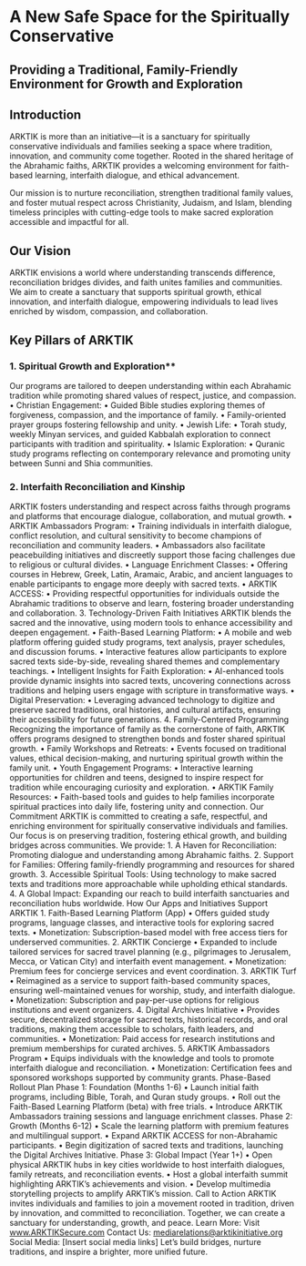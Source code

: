 # A New Safe Space for the Spiritually Conservative
## Providing a Traditional, Family-Friendly Environment for Growth and Exploration

## Introduction

ARKTIK is more than an initiative—it is a sanctuary for spiritually conservative individuals and families seeking a space where tradition, innovation, and community come together. Rooted in the shared heritage of the Abrahamic faiths, ARKTIK provides a welcoming environment for faith-based learning, interfaith dialogue, and ethical advancement.

Our mission is to nurture reconciliation, strengthen traditional family values, and foster mutual respect across Christianity, Judaism, and Islam, blending timeless principles with cutting-edge tools to make sacred exploration accessible and impactful for all.

## Our Vision

ARKTIK envisions a world where understanding transcends difference, reconciliation bridges divides, and faith unites families and communities. We aim to create a sanctuary that supports spiritual growth, ethical innovation, and interfaith dialogue, empowering individuals to lead lives enriched by wisdom, compassion, and collaboration.

## Key Pillars of ARKTIK

### 1. Spiritual Growth and Exploration**

Our programs are tailored to deepen understanding within each Abrahamic tradition while promoting shared values of respect, justice, and compassion.
	•	Christian Engagement:
	•	Guided Bible studies exploring themes of forgiveness, compassion, and the importance of family.
	•	Family-oriented prayer groups fostering fellowship and unity.
	•	Jewish Life:
	•	Torah study, weekly Minyan services, and guided Kabbalah exploration to connect participants with tradition and spirituality.
	•	Islamic Exploration:
	•	Quranic study programs reflecting on contemporary relevance and promoting unity between Sunni and Shia communities.
 
### 2. Interfaith Reconciliation and Kinship

ARKTIK fosters understanding and respect across faiths through programs and platforms that encourage dialogue, collaboration, and mutual growth.
	•	ARKTIK Ambassadors Program:
	•	Training individuals in interfaith dialogue, conflict resolution, and cultural sensitivity to become champions of reconciliation and community leaders.
	•	Ambassadors also facilitate peacebuilding initiatives and discreetly support those facing challenges due to religious or cultural divides.
	•	Language Enrichment Classes:
	•	Offering courses in Hebrew, Greek, Latin, Aramaic, Arabic, and ancient languages to enable participants to engage more deeply with sacred texts.
	•	ARKTIK ACCESS:
	•	Providing respectful opportunities for individuals outside the Abrahamic traditions to observe and learn, fostering broader understanding and collaboration.
3. Technology-Driven Faith Initiatives
ARKTIK blends the sacred and the innovative, using modern tools to enhance accessibility and deepen engagement.
	•	Faith-Based Learning Platform:
	•	A mobile and web platform offering guided study programs, text analysis, prayer schedules, and discussion forums.
	•	Interactive features allow participants to explore sacred texts side-by-side, revealing shared themes and complementary teachings.
	•	Intelligent Insights for Faith Exploration:
	•	AI-enhanced tools provide dynamic insights into sacred texts, uncovering connections across traditions and helping users engage with scripture in transformative ways.
	•	Digital Preservation:
	•	Leveraging advanced technology to digitize and preserve sacred traditions, oral histories, and cultural artifacts, ensuring their accessibility for future generations.
4. Family-Centered Programming
Recognizing the importance of family as the cornerstone of faith, ARKTIK offers programs designed to strengthen bonds and foster shared spiritual growth.
	•	Family Workshops and Retreats:
	•	Events focused on traditional values, ethical decision-making, and nurturing spiritual growth within the family unit.
	•	Youth Engagement Programs:
	•	Interactive learning opportunities for children and teens, designed to inspire respect for tradition while encouraging curiosity and exploration.
	•	ARKTIK Family Resources:
	•	Faith-based tools and guides to help families incorporate spiritual practices into daily life, fostering unity and connection.
Our Commitment
ARKTIK is committed to creating a safe, respectful, and enriching environment for spiritually conservative individuals and families. Our focus is on preserving tradition, fostering ethical growth, and building bridges across communities. We provide:
	1.	A Haven for Reconciliation: Promoting dialogue and understanding among Abrahamic faiths.
	2.	Support for Families: Offering family-friendly programming and resources for shared growth.
	3.	Accessible Spiritual Tools: Using technology to make sacred texts and traditions more approachable while upholding ethical standards.
	4.	A Global Impact: Expanding our reach to build interfaith sanctuaries and reconciliation hubs worldwide.
How Our Apps and Initiatives Support ARKTIK
	1.	Faith-Based Learning Platform (App)
	•	Offers guided study programs, language classes, and interactive tools for exploring sacred texts.
	•	Monetization: Subscription-based model with free access tiers for underserved communities.
	2.	ARKTIK Concierge
	•	Expanded to include tailored services for sacred travel planning (e.g., pilgrimages to Jerusalem, Mecca, or Vatican City) and interfaith event management.
	•	Monetization: Premium fees for concierge services and event coordination.
	3.	ARKTIK Turf
	•	Reimagined as a service to support faith-based community spaces, ensuring well-maintained venues for worship, study, and interfaith dialogue.
	•	Monetization: Subscription and pay-per-use options for religious institutions and event organizers.
	4.	Digital Archives Initiative
	•	Provides secure, decentralized storage for sacred texts, historical records, and oral traditions, making them accessible to scholars, faith leaders, and communities.
	•	Monetization: Paid access for research institutions and premium memberships for curated archives.
	5.	ARKTIK Ambassadors Program
	•	Equips individuals with the knowledge and tools to promote interfaith dialogue and reconciliation.
	•	Monetization: Certification fees and sponsored workshops supported by community grants.
Phase-Based Rollout Plan
Phase 1: Foundation (Months 1-6)
	•	Launch initial faith programs, including Bible, Torah, and Quran study groups.
	•	Roll out the Faith-Based Learning Platform (beta) with free trials.
	•	Introduce ARKTIK Ambassadors training sessions and language enrichment classes.
Phase 2: Growth (Months 6-12)
	•	Scale the learning platform with premium features and multilingual support.
	•	Expand ARKTIK ACCESS for non-Abrahamic participants.
	•	Begin digitization of sacred texts and traditions, launching the Digital Archives Initiative.
Phase 3: Global Impact (Year 1+)
	•	Open physical ARKTIK hubs in key cities worldwide to host interfaith dialogues, family retreats, and reconciliation events.
	•	Host a global interfaith summit highlighting ARKTIK’s achievements and vision.
	•	Develop multimedia storytelling projects to amplify ARKTIK’s mission.
Call to Action
ARKTIK invites individuals and families to join a movement rooted in tradition, driven by innovation, and committed to reconciliation. Together, we can create a sanctuary for understanding, growth, and peace.
Learn More: Visit www.ARKTIKSecure.com
Contact Us: mediarelations@arktikinitiative.org
Social Media: [Insert social media links]
Let’s build bridges, nurture traditions, and inspire a brighter, more unified future.
